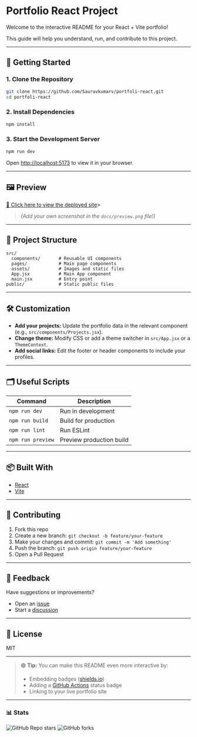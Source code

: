 # Portfolio React Project

Welcome to the interactive README for your React + Vite portfolio!

This guide will help you understand, run, and contribute to this project.

---

## 🚀 Getting Started

### 1. Clone the Repository

```bash
git clone https://github.com/Sauravkumarv/portfoli-react.git
cd portfoli-react
```

### 2. Install Dependencies

```bash
npm install
```

### 3. Start the Development Server

```bash
npm run dev
```
Open [http://localhost:5173](http://localhost:5173) to view it in your browser.

---

## 🖼️ Preview

[🔗 Click here to view the deployed site](https://skvermaportfolio.vercel.app/)>
> *(Add your own screenshot in the `docs/preview.png` file!)*

---

## 📁 Project Structure

```plaintext
src/
  components/       # Reusable UI components
  pages/            # Main page components
  assets/           # Images and static files
  App.jsx           # Main App component
  main.jsx          # Entry point
public/             # Static public files
```

---

## 🛠️ Customization

- **Add your projects:** Update the portfolio data in the relevant component (e.g., `src/components/Projects.jsx`).
- **Change theme:** Modify CSS or add a theme switcher in `src/App.jsx` or a `ThemeContext`.
- **Add social links:** Edit the footer or header components to include your profiles.

---

## 🗂️ Useful Scripts

| Command        | Description             |
| -------------- | ---------------------- |
| `npm run dev`  | Run in development     |
| `npm run build`| Build for production   |
| `npm run lint` | Run ESLint             |
| `npm run preview` | Preview production build |

---

## 📦 Built With

- [React](https://reactjs.org/)
- [Vite](https://vitejs.dev/)

---

## 🙌 Contributing

1. Fork this repo
2. Create a new branch: `git checkout -b feature/your-feature`
3. Make your changes and commit: `git commit -m 'Add something'`
4. Push the branch: `git push origin feature/your-feature`
5. Open a Pull Request

---

## 💬 Feedback

Have suggestions or improvements?
- Open an [issue](https://github.com/Sauravkumarv/portfoli-react/issues)
- Start a [discussion](https://github.com/Sauravkumarv/portfoli-react/discussions)

---

## 📄 License

MIT

---

> 🟢 **Tip:** You can make this README even more interactive by:
> - Embedding badges ([shields.io](https://shields.io/))
> - Adding a [GitHub Actions](https://github.com/features/actions) status badge
> - Linking to your live portfolio site

---

### 📊 Stats

![GitHub Repo stars](https://img.shields.io/github/stars/Sauravkumarv/portfoli-react?style=social)
![GitHub forks](https://img.shields.io/github/forks/Sauravkumarv/portfoli-react?style=social)
